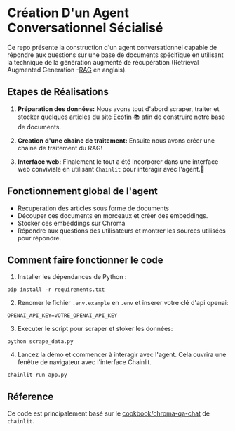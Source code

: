 # Création D'un Agent Conversationnel Sécialisé

Ce repo présente la construction d'un agent conversationnel capable de répondre aux questions sur une base de documents spécifique en utilisant la technique de la génération augmenté de récupération (Retrieval Augmented Generation -[RAG](https://www.elastic.co/fr/what-is/retrieval-augmented-generation) en anglais).


## Etapes de Réalisations

1. **Préparation des données:** Nous avons tout d'abord scraper, traiter et stocker quelques articles du site [Ecofin](https://www.agenceecofin.com/a-la-une/recherche-article?filterTitle=&submit.x=0&submit.y=0&filterTousLesFils=Tous&filterCategories=Sous-rubrique&filterDateFrom=&filterDateTo=&option=com_dmk2articlesfilter&view=articles&filterFrench=French&Itemid=269&userSearch=1&layout=#dmk2articlesfilter_results) 📚 afin de construire notre base de documents.

2.  **Creation d'une chaine de traitement:** Ensuite nous avons créer une chaine de traitement du RAG!   

3. **Interface web:** Finalement le tout a été incorporer dans une interface web conviviale en utilisant `Chainlit` pour interagir avec l'agent.💬

## Fonctionnement global de l'agent

- Recuperation des articles sous forme de documents
- Découper ces documents en morceaux et créer des embeddings.
- Stocker ces embeddings sur Chroma
- Répondre aux questions des utilisateurs et montrer les sources utilisées pour répondre.

## Comment faire fonctionner le code

1. Installer les dépendances de Python :
```shell
pip install -r requirements.txt
```

2. Renomer le fichier  `.env.example` en `.env` et inserer votre clé d'api openai:
```.env
OPENAI_API_KEY=VOTRE_OPENAI_API_KEY
```
3. Executer le script pour scraper et stoker les données:
```shell
python scrape_data.py
```
4. Lancez la démo et commencer à interagir avec l'agent. Cela ouvrira une fenêtre de navigateur avec l'interface Chainlit.

```shell
chainlit run app.py 
```

## Réference
Ce code est principalement basé sur le [cookbook/chroma-qa-chat](https://github.com/Chainlit/cookbook/tree/main/chroma-qa-chat) de `chainlit`.